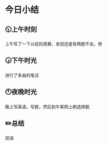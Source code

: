 # 今日小结

## :clock1030:上午时刻

上午写了一下以前的周赛，发现还是有两题不会，惨


## :clock430:下午时光

进行了多益的笔试

## :clock11:夜晚时光

晚上写英语，写题，然后到牛客网上刷选择题

## :pencil2:总结

加油
